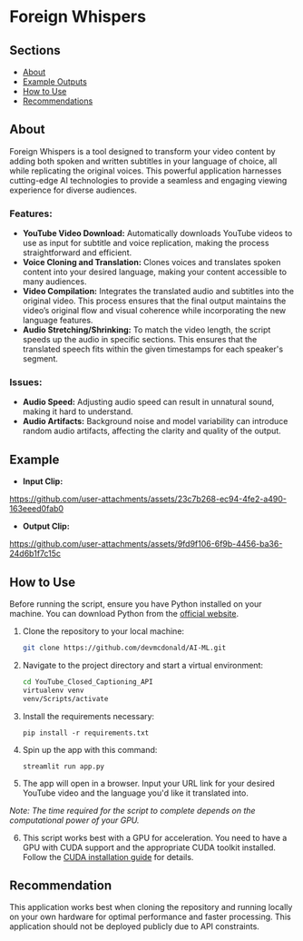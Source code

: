 # Foreign Whispers

## Sections
- [About](#about)
- [Example Outputs](#example-outputs)
- [How to Use](#how-to-use)
- [Recommendations](#recommendations)


## About
Foreign Whispers is a tool designed to transform your video content by adding both spoken and written subtitles in your language of choice, all while replicating the original voices. This powerful application harnesses cutting-edge AI technologies to provide a seamless and engaging viewing experience for diverse audiences.

### Features:
- **YouTube Video Download:** Automatically downloads YouTube videos to use as input for subtitle and voice replication, making the process straightforward and efficient.
- **Voice Cloning and Translation:** Clones voices and translates spoken content into your desired language, making your content accessible to many audiences.
- **Video Compilation:** Integrates the translated audio and subtitles into the original video. This process ensures that the final output maintains the video’s original flow and visual coherence while incorporating the new language features.
- **Audio Stretching/Shrinking:** To match the video length, the script speeds up the audio in specific sections. This ensures that the translated speech fits within the given timestamps for each speaker's segment.

### Issues:
- **Audio Speed:** Adjusting audio speed can result in unnatural sound, making it hard to understand.
- **Audio Artifacts:** Background noise and model variability can introduce random audio artifacts, affecting the clarity and quality of the output.

## Example

- **Input Clip:**  

https://github.com/user-attachments/assets/23c7b268-ec94-4fe2-a490-163eeed0fab0


- **Output Clip:**  

https://github.com/user-attachments/assets/9fd9f106-6f9b-4456-ba36-24d6b1f7c15c





## How to Use
Before running the script, ensure you have Python installed on your machine. You can download Python from the [official website](https://www.python.org/downloads/).

1. Clone the repository to your local machine:
    ```bash
    git clone https://github.com/devmcdonald/AI-ML.git
    ```
2. Navigate to the project directory and start a virtual environment:
    ```bash
    cd YouTube_Closed_Captioning_API
    virtualenv venv
    venv/Scripts/activate
    ```
3. Install the requirements necessary:
    ```
    pip install -r requirements.txt
    ```
4. Spin up the app with this command:
    ```
    streamlit run app.py
    ```
5. The app will open in a browser. Input your URL link for your desired YouTube video and the language you'd like it translated into. 

*Note: The time required for the script to complete depends on the computational power of your GPU.*

6. This script works best with a GPU for acceleration. You need to have a GPU with CUDA support and the appropriate CUDA toolkit installed. Follow the [CUDA installation guide](https://developer.nvidia.com/cuda-toolkit) for details.



## Recommendation
This application works best when cloning the repository and running locally on your own hardware for optimal performance and faster processing. This application should not be deployed publicly due to API constraints. 

